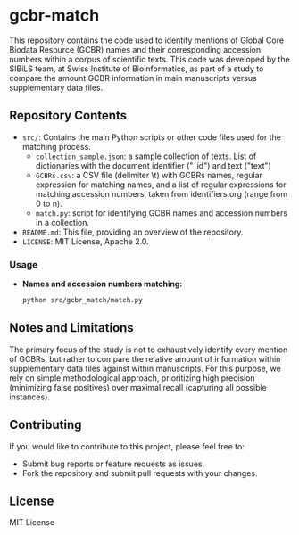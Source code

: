 # gcbr-match

This repository contains the code used to identify mentions of Global Core Biodata Resource (GCBR) names and their corresponding accession numbers within a corpus of scientific texts. This code was developed by the SIBiLS team, at Swiss Institute of Bioinformatics, as part of a study to compare the amount GCBR information in main manuscripts versus supplementary data files.

## Repository Contents

* `src/`: Contains the main Python scripts or other code files used for the matching process.
    * `collection_sample.json`: a sample collection of texts. List of dictionaries with the document identifier ("_id") and text ("text")
    * `GCBRs.csv`: a CSV file (delimiter \t) with GCBRs names, regular expression for matching names, and a list of regular expressions for matching accession numbers, taken from identifiers.org (range from 0 to n).
    * `match.py`: script for identifying GCBR names and accession numbers in a collection.
* `README.md`: This file, providing an overview of the repository.
* `LICENSE`: MIT License, Apache 2.0.

### Usage

* **Names and accession numbers matching:**
    ```bash
    python src/gcbr_match/match.py
    ```

## Notes and Limitations

The primary focus of the study is not to exhaustively identify every mention of GCBRs, but rather to compare the relative amount of information within supplementary data files against within manuscripts. For this purpose, we rely on simple methodological approach, prioritizing high precision (minimizing false positives) over maximal recall (capturing all possible instances).

## Contributing

If you would like to contribute to this project, please feel free to:

* Submit bug reports or feature requests as issues.
* Fork the repository and submit pull requests with your changes.

## License

MIT License
